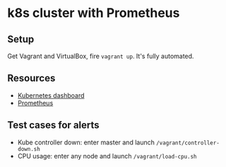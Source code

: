 # k8s cluster with Prometheus

## Setup

Get Vagrant and VirtualBox, fire `vagrant up`. It's fully automated.

## Resources

* [Kubernetes dashboard](http://localhost:8080)
* [Prometheus](http://localhost:8081)

## Test cases for alerts

* Kube controller down: enter master and launch `/vagrant/controller-down.sh`
* CPU usage: enter any node and launch `/vagrant/load-cpu.sh`
